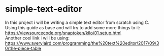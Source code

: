 # simple-text-editor
In this project i will be writing a simple text editor from scratch using C.  
Using this guide as base and will try to add some more things to it: 
https://viewsourcecode.org/snaptoken/kilo/01.setup.html  
Another cool link i will be using: 
https://www.averylaird.com/programming/the%20text%20editor/2017/09/30/the-piece-table
